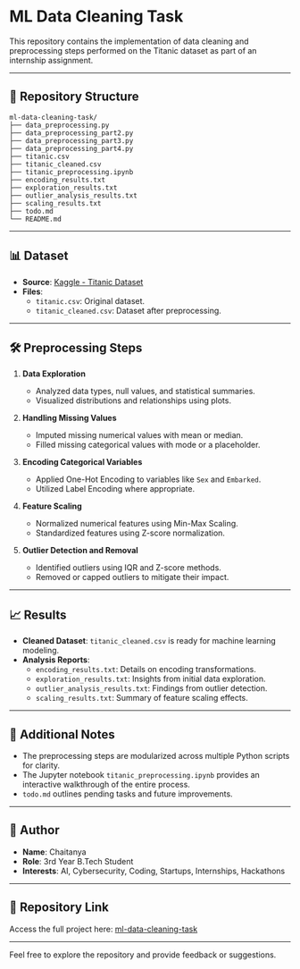 # ML Data Cleaning Task

This repository contains the implementation of data cleaning and preprocessing steps performed on the Titanic dataset as part of an internship assignment.

---

## 📁 Repository Structure

```
ml-data-cleaning-task/
├── data_preprocessing.py
├── data_preprocessing_part2.py
├── data_preprocessing_part3.py
├── data_preprocessing_part4.py
├── titanic.csv
├── titanic_cleaned.csv
├── titanic_preprocessing.ipynb
├── encoding_results.txt
├── exploration_results.txt
├── outlier_analysis_results.txt
├── scaling_results.txt
├── todo.md
└── README.md
```

---

## 📊 Dataset

- **Source**: [Kaggle - Titanic Dataset](https://www.kaggle.com/datasets/yasserh/titanic-dataset)
- **Files**:
  - `titanic.csv`: Original dataset.
  - `titanic_cleaned.csv`: Dataset after preprocessing.

---

## 🛠️ Preprocessing Steps

1. **Data Exploration**
   - Analyzed data types, null values, and statistical summaries.
   - Visualized distributions and relationships using plots.

2. **Handling Missing Values**
   - Imputed missing numerical values with mean or median.
   - Filled missing categorical values with mode or a placeholder.

3. **Encoding Categorical Variables**
   - Applied One-Hot Encoding to variables like `Sex` and `Embarked`.
   - Utilized Label Encoding where appropriate.

4. **Feature Scaling**
   - Normalized numerical features using Min-Max Scaling.
   - Standardized features using Z-score normalization.

5. **Outlier Detection and Removal**
   - Identified outliers using IQR and Z-score methods.
   - Removed or capped outliers to mitigate their impact.

---

## 📈 Results

- **Cleaned Dataset**: `titanic_cleaned.csv` is ready for machine learning modeling.
- **Analysis Reports**:
  - `encoding_results.txt`: Details on encoding transformations.
  - `exploration_results.txt`: Insights from initial data exploration.
  - `outlier_analysis_results.txt`: Findings from outlier detection.
  - `scaling_results.txt`: Summary of feature scaling effects.

---

## 📌 Additional Notes

- The preprocessing steps are modularized across multiple Python scripts for clarity.
- The Jupyter notebook `titanic_preprocessing.ipynb` provides an interactive walkthrough of the entire process.
- `todo.md` outlines pending tasks and future improvements.

---

## 👤 Author

- **Name**: Chaitanya
- **Role**: 3rd Year B.Tech Student
- **Interests**: AI, Cybersecurity, Coding, Startups, Internships, Hackathons

---

## 📎 Repository Link

Access the full project here: [ml-data-cleaning-task](https://github.com/Ncn914491/ml-data-cleaning-task)

---

Feel free to explore the repository and provide feedback or suggestions.
